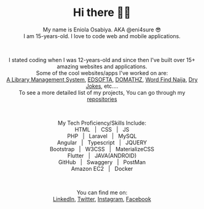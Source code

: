 <div align="center">
  
  # Hi there 👋🏾

  My name is Eniola Osabiya. AKA @eni4sure 😎
  <br>
  I am 15-years-old. I love to code web and mobile applications.
  
  
  <br>
  
  
  I stated coding when I was 12-years-old and since then I've built over 15+ amazing websites and applications.
  <br>
  Some of the cool websites/apps I've worked on are:
  <br>
  [A Library Management System](https://mfmteens.org/library), [EDSOFTA](https://edsofta.com), [DOMATHZ](https://oandoideas.github.io/domathz), [Word Find Naija](https://oandoideas.github.io/word-find-naija), [Dry Jokes](https://eni4sure.github.io/dryjokes), etc....
  <br>
  To see a more detailed list of my projects, You can go through my [repositories](https://github.com/eni4sure?tab=repositories)
  
  <br>
  
  
  My Tech Proficiency/Skills Include:
  <br>
  HTML &nbsp; | &nbsp; CSS &nbsp; | &nbsp; JS
  <br>
  PHP &nbsp; | &nbsp; Laravel &nbsp; | &nbsp; MySQL
  <br>
  Angular &nbsp; | &nbsp; Typescript &nbsp; | &nbsp; JQUERY
  <br>
  Bootstrap &nbsp; | &nbsp; W3CSS &nbsp; | &nbsp; MaterializeCSS
  <br>
  Flutter &nbsp; | &nbsp; JAVA(ANDROID)
  <br>
  GitHub &nbsp; | &nbsp; Swaggery &nbsp; | &nbsp; PostMan
  <br>
  Amazon EC2 &nbsp; | &nbsp; Docker
  
  
  <br>
  
  
  You can find me on:
    <br>
    [LinkedIn](https://linkedin.com/in/eniola-osabiya), [Twitter](https://twitter.com/eni4sure), [Instagram](https://instagram.com/eni4sure), [Facebook](https://facebook.com/eni4sure)
    <br>
</div>
